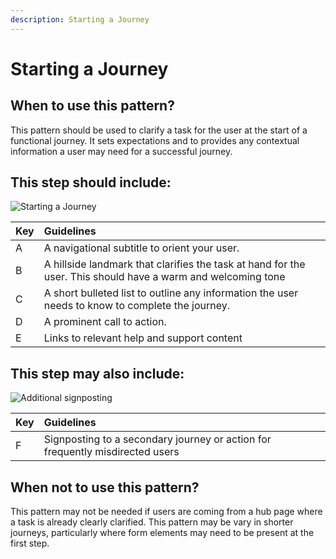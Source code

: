 ```yaml
---
description: Starting a Journey
---
```


# Starting a Journey

## When to use this pattern?  

This pattern should be used to clarify a task for the user at the start of a functional journey. It sets expectations and to provides any contextual information a user may need for a successful journey. 
 
## This step should include:  

![Starting a Journey](https://user-images.githubusercontent.com/3082819/82550706-e33add80-9b56-11ea-80d9-1fbc03c1403d.png)

| Key | Guidelines |
| :--- | :--- |
| A | A navigational subtitle to orient your user. |
| B | A hillside landmark that clarifies the task at hand for the user. This should have a warm and welcoming tone |
| C | A short bulleted list to outline any information the user needs to know to complete the journey. |
| D | A prominent call to action. |
| E | Links to relevant help and support content | 
 
## This step may also include: 

![Additional signposting](https://user-images.githubusercontent.com/3082819/82550723-e930be80-9b56-11ea-8294-e4d1bdb5c09d.png)

| Key | Guidelines |
| :--- | :--- |
| F | Signposting to a secondary journey or action for frequently misdirected users  |  


## When not to use this pattern?  

This pattern may not be needed if users are coming from a hub page where a task is already clearly clarified. This pattern may be vary in shorter journeys, particularly where form elements may need to be present at the first step.






